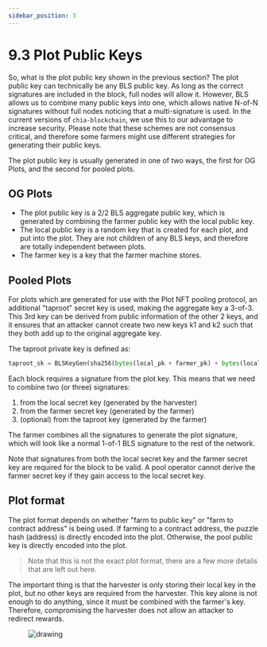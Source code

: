 ```yaml
---
sidebar_position: 3
---
```


# 9.3 Plot Public Keys

So, what is the plot public key shown in the previous section? The plot public key can technically be any BLS public key. As long as the correct signatures are included in the block, full nodes will allow it. However, BLS allows us to combine many public keys into one, which allows native N-of-N signatures without full nodes noticing that a multi-signature is used. In the current versions of `chia-blockchain`, we use this to our advantage to increase security. Please note that these schemes are not consensus critical, and therefore some farmers might use different strategies for generating their public keys.

The plot public key is usually generated in one of two ways, the first for OG Plots, and the second for pooled plots.

## OG Plots
* The plot public key is a 2/2 BLS aggregate public key, which is generated by combining the farmer public key with the local public key.
* The local public key is a random key that is created for each plot, and put into the plot. They are not children of any BLS keys, and therefore are totally independent between plots.
* The farmer key is a key that the farmer machine stores.

## Pooled Plots
For plots which are generated for use with the Plot NFT pooling protocol, an additional "taproot" secret key is used, making the aggregate key a 3-of-3. This 3rd key can be derived from public information of the other 2 keys, and it ensures that an attacker cannot create two new keys k1 and k2 such that they both add up to the original aggregate key.

The taproot private key is defined as:

```python
taproot_sk = BLSKeyGen(sha256(bytes(local_pk + farmer_pk) + bytes(local_pk) + bytes(farmer_pk)))
```

Each block requires a signature from the plot key. This means that we need to combine two (or three) signatures:
1. from the local secret key (generated by the harvester)
2. from the farmer secret key (generated by the farmer)
3. (optional) from the taproot key (generated by the farmer)

The farmer combines all the signatures to generate the plot signature, which will look like a normal 1-of-1 BLS signature to the rest of the network.

Note that signatures from both the local secret key and the farmer secret key are required for the block to be valid. A pool operator cannot derive the farmer secret key if they gain access to the local secret key.

## Plot format

The plot format depends on whether "farm to public key" or "farm to contract address" is being used. If farming to a contract address, the puzzle hash (address) is directly encoded into the plot. Otherwise, the pool public key is directly encoded into the plot.
> Note that this is not the exact plot format, there are a few more details that are left out here.

The important thing is that the harvester is only storing their local key in the plot, but no other keys are required from the harvester. This key alone is not enough to do anything, since it must be combined with the farmer's key. Therefore, compromising the harvester does not allow an attacker to redirect rewards.

<figure>
<img src="/img/keys/plot_format.png" alt="drawing"/>
</figure>
